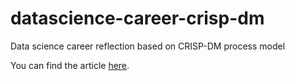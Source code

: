 # datascience-career-crisp-dm
Data science career reflection based on CRISP-DM process model

You can find the article [here](https://github.com/dgluesen/datascience-career-crisp-dm/blob/master/index.md).
